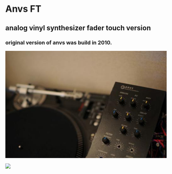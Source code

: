 # Anvs FT
## analog vinyl synthesizer fader touch version <br>
### original version of anvs was build in 2010.
![](https://github.com/yamadanalog/anvs_fadertouch/blob/master/image/anvs2010.jpg "サンプル")


![](https://i.imgur.com/hPS4U3k.png)
